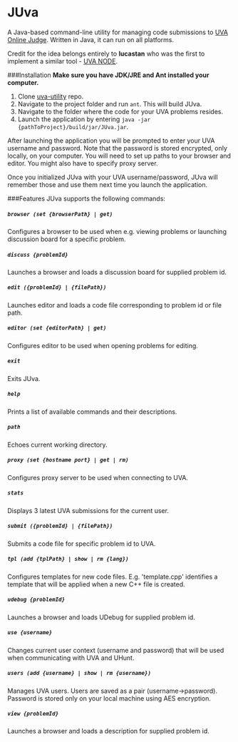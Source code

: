 # JUva
A Java-based command-line utility for managing code submissions to [UVA Online Judge](https://uva.onlinejudge.org/). Written in Java, it can run on all platforms.

Credit for the idea belongs entirely to **lucastan** who was the first to implement a similar tool - [UVA NODE](https://github.com/lucastan/uva-node).

###Installation
**Make sure you have JDK/JRE and Ant installed your computer.**

1. Clone [uva-utility](https://github.com/andrey-yemelyanov/uva-utility.git) repo.
2. Navigate to the project folder and run ```ant```. This will build JUva.
3. Navigate to the folder where the code for your UVA problems resides.
3. Launch the application by entering ```java -jar {pathToProject}/build/jar/JUva.jar```.

After launching the application you will be prompted to enter your UVA username and password. Note that the password is stored encrypted, only locally, on your computer. You will need to set up paths to your browser and editor. You might also have to specify proxy server.

Once you initialized JUva with your UVA username/password, JUva will remember those and use them next time you launch the application.

###Features
JUva supports the following commands:

##### ```browser (set {browserPath} | get)```
Configures a browser to be used when e.g. viewing problems or launching discussion board for a specific problem.

##### ```discuss {problemId}```
Launches a browser and loads a discussion board for supplied problem id.

##### ```edit ({problemId} | {filePath})```
Launches editor and loads a code file corresponding to problem id or file path.

##### ```editor (set {editorPath} | get)```
Configures editor to be used when opening problems for editing.

##### ```exit```
Exits JUva.

##### ```help```
Prints a list of available commands and their descriptions.

##### ```path```
Echoes current working directory.

##### ```proxy (set {hostname port} | get | rm)```
Configures proxy server to be used when connecting to UVA.

##### ```stats```
Displays 3 latest UVA submissions for the current user.

##### ```submit ({problemId} | {filePath})```

Submits a code file for specific problem id to UVA.
##### ```tpl (add {tplPath} | show | rm {lang})```
Configures templates for new code files. E.g. 'template.cpp' identifies a template that will be applied when a new C++ file is created.

##### ```udebug {problemId}```
Launches a browser and loads UDebug for supplied problem id.

##### ```use {username}```
Changes current user context (username and password) that will be used when communicating with UVA and UHunt.

##### ```users (add {username} | show | rm {username})```
Manages UVA users. Users are saved as a pair (username->password). Password is stored only on your local machine using AES encryption.

##### ```view {problemId}```
Launches a browser and loads a description for supplied problem id.
